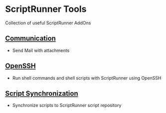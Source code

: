 # ScriptRunner Tools
Collection of useful ScriptRunner AddOns

## [Communication](./Communication)

+ Send Mail with attachments

## [OpenSSH](./OpenSSH)

+ Run shell commands and shell scripts with ScriptRunner using OpenSSH

## [Script Synchronization](./Script%20Synchronization)

+ Synchronize scripts to ScriptRunner script repository